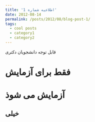 ```yaml
---
title: 'اطلاعیه شماره 1'
date: 2012-08-14
permalink: /posts/2012/08/blog-post-1/
tags:
  - cool posts
  - category1
  - category2
---
```


قابل توجه دانشجویان دکتری 

فقط برای آزمایش
======

آزمایش می شوذ
======

خیلی
------
